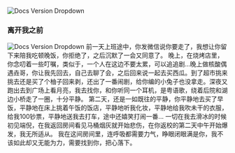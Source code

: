 
![Docs Version Dropdown](/img/tutorial/first.png)

### 离开我之前
![Docs Version Dropdown](/img/printing/diannao.png)
前一天上班途中，你发微信说你要走了，我想让你留下来陪我吃顿晚饭，你拒绝了，之后沉默了一会又同意了。
晚上，在烧烤店里，你念叨着一些叮嘱，类似于，一个人在这边不要太累，可以追追剧...晚上做核酸偶遇垚哥，你让我先回去，自己去聊了会，之后回来说一起去买西瓜。到了超市挑来挑去还是买了个柚子回来剥，还出了一番闹剧，给你编的小兔子也没拿走。深夜又跑出去到广场上看月亮，我去找你，和你听同一个耳机，是粤语歌，绕着后院和湖边小桥走了一圈，十分平静。
第二天，还是一如既往的平静，你平静地去买了早饭，平静地在床上挑着午饭的饭店，平静地听我化妆，平静地给我吹未干的衣服，给我100钞票，平静地送我去打车，途中还嬉笑打闹一番...
一切在我去滑冰的时候初见端倪，在我返回房间看见马桶烟灰就开始悲伤，在你返校的第二天中午开始爆发，我无所适从。
我在这间房间里，连呼吸都需要力气，睁眼闭眼满是你，我不该如此却又无能为力，需要找到你，把心落下。

